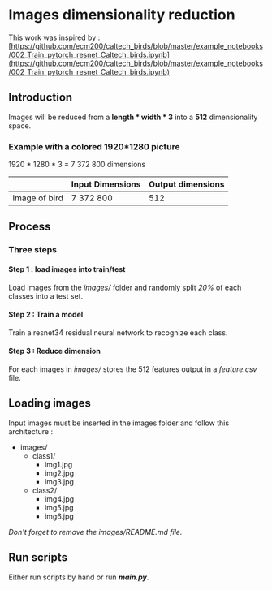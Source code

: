 # Images dimensionality reduction

This work was inspired by : [https://github.com/ecm200/caltech_birds/blob/master/example_notebooks/002_Train_pytorch_resnet_Caltech_birds.ipynb](https://github.com/ecm200/caltech_birds/blob/master/example_notebooks/002_Train_pytorch_resnet_Caltech_birds.ipynb)

## Introduction

Images will be reduced from a **length \* width \* 3** into a **512** dimensionality space.

### Example with a colored 1920*1280 picture

1920 \* 1280 \* 3 = 7 372 800 dimensions

| | Input Dimensions | Output dimensions |
| - | - | - |
| Image of bird | 7 372 800 | 512 |

## Process

### Three steps

#### Step 1 : load images into train/test

Load images from the *images/* folder and randomly split *20%* of each classes into a test set.

#### Step 2 : Train a model

Train a resnet34 residual neural network to recognize each class.

#### Step 3 : Reduce dimension

For each images in *images/* stores the 512 features output in a *feature.csv* file.

## Loading images

Input images must be inserted in the images folder and follow this architecture :  

- images/
  - class1/
    - img1.jpg
    - img2.jpg
    - img3.jpg
  - class2/
    - img4.jpg
    - img5.jpg
    - img6.jpg

*Don't forget to remove the images/README.md file.*

## Run scripts

Either run scripts by hand or run ***main.py***.
